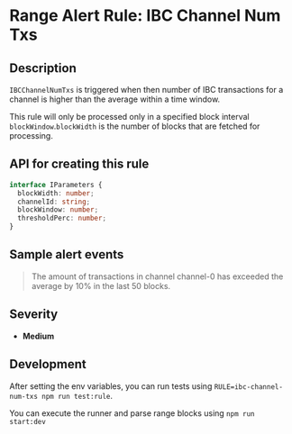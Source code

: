 # Range Alert Rule: IBC Channel Num Txs

## Description

`IBCChannelNumTxs` is triggered when then number of IBC transactions for a channel is higher than the average within a time window.

This rule will only be processed only in a specified block interval `blockWindow`.`blockWidth` is the number of blocks that are fetched for processing.

## API for creating this rule

```typescript
interface IParameters {
  blockWidth: number;
  channelId: string;
  blockWindow: number;
  thresholdPerc: number;
}
```

## Sample alert events

> The amount of transactions in channel channel-0 has exceeded the average by 10% in the last 50 blocks.

## Severity

- **Medium**

## Development

After setting the env variables, you can run tests using `RULE=ibc-channel-num-txs npm run test:rule`.

You can execute the runner and parse range blocks using `npm run start:dev`
